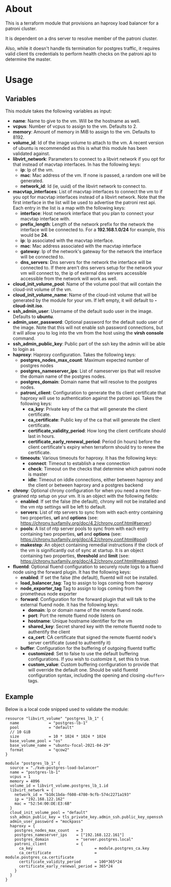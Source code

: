 # About

This is a terraform module that provisions an haproxy load balancer for a patroni cluster.

It is dependent on a dns server to resolve member of the patroni cluster.

Also, while it doesn't handle tls termination for postgres traffic, it requires valid client tls credentials to perform health checks on the patroni api to determine the master.

# Usage

## Variables

This module takes the following variables as input:

- **name**: Name to give to the vm. Will be the hostname as well.
- **vcpus**: Number of vcpus to assign to the vm. Defaults to 2.
- **memory**: Amount of memory in MiB to assign to the vm. Defaults to 8192.
- **volume_id**: Id of the image volume to attach to the vm. A recent version of ubuntu is recommended as this is what this module has been validated against.
- **libvirt_network**: Parameters to connect to a libvirt network if you opt for that instead of macvtap interfaces. In has the following keys:
  - **ip**: Ip of the vm.
  - **mac**: Mac address of the vm. If none is passed, a random one will be generated.
  - **network_id**: Id (ie, uuid) of the libvirt network to connect to.
- **macvtap_interfaces**: List of macvtap interfaces to connect the vm to if you opt for macvtap interfaces instead of a libvirt network. Note that the first interface in the list will be used to advertise the patroni rest api. Each entry in the list is a map with the following keys:
  - **interface**: Host network interface that you plan to connect your macvtap interface with.
  - **prefix_length**: Length of the network prefix for the network the interface will be connected to. For a **192.168.1.0/24** for example, this would be **24**.
  - **ip**: Ip associated with the macvtap interface. 
  - **mac**: Mac address associated with the macvtap interface
  - **gateway**: Ip of the network's gateway for the network the interface will be connected to.
  - **dns_servers**: Dns servers for the network the interface will be connected to. If there aren't dns servers setup for the network your vm will connect to, the ip of external dns servers accessible accessible from the network will work as well.
- **cloud_init_volume_pool**: Name of the volume pool that will contain the cloud-init volume of the vm.
- **cloud_init_volume_name**: Name of the cloud-init volume that will be generated by the module for your vm. If left empty, it will default to **<name>-cloud-init.iso**.
- **ssh_admin_user**: Username of the default sudo user in the image. Defaults to **ubuntu**.
- **admin_user_password**: Optional password for the default sudo user of the image. Note that this will not enable ssh password connections, but it will allow you to log into the vm from the host using the **virsh console** command.
- **ssh_admin_public_key**: Public part of the ssh key the admin will be able to login as
- **haproxy**: Haproxy configuration. Takes the following keys:
  - **postgres_nodes_max_count**: Maximum expected number of postgres nodes
  - **postgres_nameserver_ips**: List of nameserver ips that will resolve the domain name of the postgres nodes.
  - **postgres_domain**: Domain name that will resolve to the postgres nodes.
  - **patroni_client**: Configuration to generate the tls client certificate that haproxy will use to authentication against the patroni api. Takes the following keys:
    - **ca_key**: Private key of the ca that will generate the client certificate.
    - **ca_certificate**: Public key of the ca that will generate the client certificate.
    - **certificate_validity_period**: How long the client certificate should last in hours.
    - **certificate_early_renewal_period**: Period (in hours) before the client certificate's expiry when terraform should try to renew the certificate.
  - **timeouts**: Various timeouts for haproxy. It has the following keys:
    - **connect**: Timeout to establish a new connection
    - **check**: Timeout on the checks that determine which patroni node is master
    - **idle**: Timeout on iddle connections, either between haproxy and the client or between haproxy and a postgres backend
- **chrony**: Optional chrony configuration for when you need a more fine-grained ntp setup on your vm. It is an object with the following fields:
  - **enabled**: If set the false (the default), chrony will not be installed and the vm ntp settings will be left to default.
  - **servers**: List of ntp servers to sync from with each entry containing two properties, **url** and **options** (see: https://chrony.tuxfamily.org/doc/4.2/chrony.conf.html#server)
  - **pools**: A list of ntp server pools to sync from with each entry containing two properties, **url** and **options** (see: https://chrony.tuxfamily.org/doc/4.2/chrony.conf.html#pool)
  - **makestep**: An object containing remedial instructions if the clock of the vm is significantly out of sync at startup. It is an object containing two properties, **threshold** and **limit** (see: https://chrony.tuxfamily.org/doc/4.2/chrony.conf.html#makestep)
- **fluentd**: Optional fluend configuration to securely route logs to a fluend node using the forward plugin. It has the following keys:
  - **enabled**: If set the false (the default), fluentd will not be installed.
  - **load_balancer_tag**: Tag to assign to logs coming from haproxy
  - **node_exporter_tag** Tag to assign to logs coming from the prometheus node exporter
  - **forward**: Configuration for the forward plugin that will talk to the external fluend node. It has the following keys:
    - **domain**: Ip or domain name of the remote fluend node.
    - **port**: Port the remote fluend node listens on
    - **hostname**: Unique hostname identifier for the vm
    - **shared_key**: Secret shared key with the remote fluentd node to authentify the client
    - **ca_cert**: CA certificate that signed the remote fluentd node's server certificate (used to authentify it)
  - **buffer**: Configuration for the buffering of outgoing fluentd traffic
    - **customized**: Set to false to use the default buffering configurations. If you wish to customize it, set this to true.
    - **custom_value**: Custom buffering configuration to provide that will override the default one. Should be valid fluentd configuration syntax, including the opening and closing ```<buffer>``` tags.

## Example

Below is a local code snipped used to validate the module:

```
resource "libvirt_volume" "postgres_lb_1" {
  name             = "postgres-lb-1"
  pool             = "default"
  // 10 GiB
  size             = 10 * 1024 * 1024 * 1024
  base_volume_pool = "os"
  base_volume_name = "ubuntu-focal-2021-04-29"
  format           = "qcow2"
}

module "postgres_lb_1" {
  source = "./kvm-postgres-load-balancer"
  name = "postgres-lb-1"
  vcpus = 1
  memory = 4096
  volume_id = libvirt_volume.postgres_lb_1.id
  libvirt_network = {
    network_id = "b10c1bda-f608-4780-9cfb-574c2271a193"
    ip = "192.168.122.162"
    mac = "52:54:00:DE:E3:6B"
  }
  cloud_init_volume_pool = "default"
  ssh_admin_public_key = tls_private_key.admin_ssh.public_key_openssh
  admin_user_password = "mockpass"
  haproxy = {
    postgres_nodes_max_count   = 3
    postgres_nameserver_ips    = ["192.168.122.161"]
    postgres_domain            = "server.postgres.local"
    patroni_client             = {
      ca_key                           = module.postgres_ca.key
      ca_certificate                   = module.postgres_ca.certificate
      certificate_validity_period      = 100*365*24
      certificate_early_renewal_period = 365*24
    }
  }
}
```